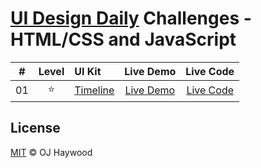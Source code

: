 # [UI Design Daily](https://uidesigndaily.com/) Challenges - HTML/CSS and JavaScript

| #   | Level | UI Kit | Live Demo | Live Code |
| :-: | :-:   | :-     | :-:       | :-:       |
| 01  | ⭐    | [Timeline](https://uidesigndaily.com/posts/figma-timeline-ui-design-card-day-1578) | [Live Demo](https://ojhaywood.github.io/ui-design-daily-challenges/timeline/) | [Live Code](https://github.com/ojhaywood/ui-design-daily-challenges/tree/master/timeline) |

## License

[MIT](License) © OJ Haywood
